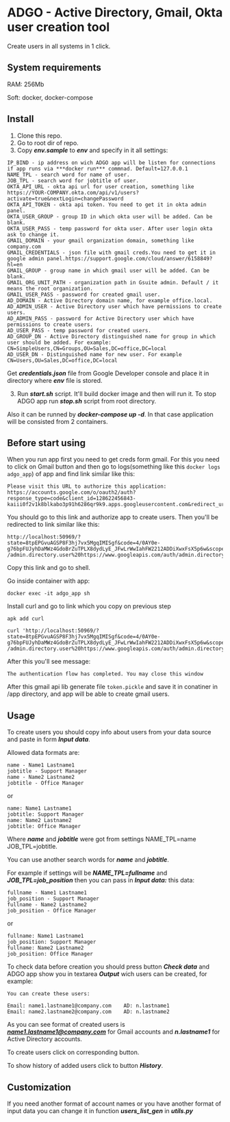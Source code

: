 # ADGO - Active Directory, Gmail, Okta user creation tool

Create users in all systems in 1 click.

## System requirements

RAM: 256Mb

Soft: docker, docker-compose

## Install

1. Clone this repo.
2. Go to root dir of repo.
3. Copy ***env.sample*** to ***env*** and specify in it all settings:
```
IP_BIND - ip address on wich ADGO app will be listen for connections if app runs via ***docker run*** commnad. Default=127.0.0.1
NAME_TPL - search word for name of user.
JOB_TPL - search word for jobtitle of user.
OKTA_API_URL - okta api url for user creation, something like https://YOUR-COMPANY.okta.com/api/v1/users?activate=true&nextLogin=changePassword
OKTA_API_TOKEN - okta api token. You need to get it in okta admin panel.
OKTA_USER_GROUP - group ID in which okta user will be added. Can be blank.
OKTA_USER_PASS - temp password for okta user. After user login okta ask to change it.
GMAIL_DOMAIN - your gmail organization domain, something like company.com
GMAIL_CREDENTIALS - json file with gmail creds.You need to get it in google admin panel.https://support.google.com/cloud/answer/6158849?hl=en
GMAIL_GROUP - group name in which gmail user will be added. Can be blank.
GMAIL_ORG_UNIT_PATH - organization path in Gsuite admin. Default / it means the root organization.
GMAIL_USER_PASS - password for created gmail user.
AD_DOMAIN - Active Directory domain name, for example office.local.
AD_ADMIN_USER - Active Directory user which have permissions to create users.
AD_ADMIN_PASS - password for Active Directory user which have permissions to create users.
AD_USER_PASS - temp password for created users.
AD_GROUP_DN - Active Directory distinguished name for group in which user should be added. For example: CN=SimpleUsers,CN=Groups,OU=Sales,DC=office,DC=local
AD_USER_DN - Distinguished name for new user. For example CN=Users,OU=Sales,DC=office,DC=local
```

Get ***credentials.json*** file from Google Developer console and place it in directory where ***env*** file is stored.

3. Run ***start.sh*** script. It'll build docker image and then will run it.
To stop ADGO app run ***stop.sh*** script from root directory.

Also it can be runned by ***docker-compose up -d***. In that case application will be consisted from 2 containers.


## Before start using
When you run app first you need to get creds form gmail. For this you need to click on Gmail button and then go to logs(something like this ```docker logs adgo_app```) of app and find link similar like this:
```
Please visit this URL to authorize this application: https://accounts.google.com/o/oauth2/auth?response_type=code&client_id=128622456843-kaiii0f2v1k8blkabo3p91h6286qr9k9.apps.googleusercontent.com&redirect_uri=http%3A%2F%2Flocalhost%3A50969%2F&scope=https%3A%2F%2Fwww.googleapis.com%2Fauth%2Fadmin.directory.user+https%3A%2F%2Fwww.googleapis.com%2Fauth%2Fadmin.directory.group&state=8tpEPGvuAGSP8F3hj7vx5MgqIMISgf&access_type=offline
```
You should go to this link and authorize app to create users.
Then you'll be redirected to link similar like this:

```
http://localhost:50969/?state=8tpEPGvuAGSP8F3hj7vx5MgqIMISgf&code=4/0AY0e-g76bpFUJyhDaMWz4GdoBrZuTPLX8dydLyE_JFwLrWwIahFW2212ADDiXwxFsX5p6w&scope=https://www.googleapis.com/auth
/admin.directory.user%20https://www.googleapis.com/auth/admin.directory.group
```
Copy this link and go to shell.

Go inside container with app:
```
docker exec -it adgo_app sh

```
Install curl and go to link which you copy on previous step
```
apk add curl

curl 'http://localhost:50969/?state=8tpEPGvuAGSP8F3hj7vx5MgqIMISgf&code=4/0AY0e-g76bpFUJyhDaMWz4GdoBrZuTPLX8dydLyE_JFwLrWwIahFW2212ADDiXwxFsX5p6w&scope=https://www.googleapis.com/auth
/admin.directory.user%20https://www.googleapis.com/auth/admin.directory.group'

```

After this you'll see message:
```
The authentication flow has completed. You may close this window
```

After this gmail api lib generate file ```token.pickle``` and save it in conatiner in /app directory, and app will be able to create gmail users.


## Usage
To create users you should copy info about users from your data source and paste in form ***Input data***.

Allowed data formats are:

```
name - Name1 Lastname1
jobtitle - Support Manager
name - Name2 Lastname2
jobtitle - Office Manager
```
or
```
name: Name1 Lastname1
jobtitle: Support Manager
name: Name2 Lastname2
jobtitle: Office Manager
```
Where ***name*** and ***jobtitle*** were got from settings NAME_TPL=name JOB_TPL=jobtitle.

You can use another search words for ***name*** and ***jobtitle***.

For example if settings will be ***NAME_TPL=fullname*** and ***JOB_TPL=job_position*** then you can pass in ***Input data:*** this data:

```
fullname - Name1 Lastname1
job_position - Support Manager
fullname - Name2 Lastname2
job_position - Office Manager
```
or
```
fullname: Name1 Lastname1
job_position: Support Manager
fullname: Name2 Lastname2
job_position: Office Manager
```


To check data before creation you should press button ***Check data*** and ADGO app show you in textarea ***Output*** wich users can be created, for example:
```
You can create these users:

Email: name1.lastname1@company.com    AD: n.lastname1
Email: name2.lastname2@company.com    AD: n.lastname2
```
As you can see format of created users is ***name1.lastname1@company.com***  for Gmail accounts and ***n.lastname1*** for Active Directory accounts.

To create users click on corresponding button.

To show history of added users click to button ***History***.

## Customization
If you need another format of account names or you have another format of input data you can change it in function ***users_list_gen*** in ***utils.py***
